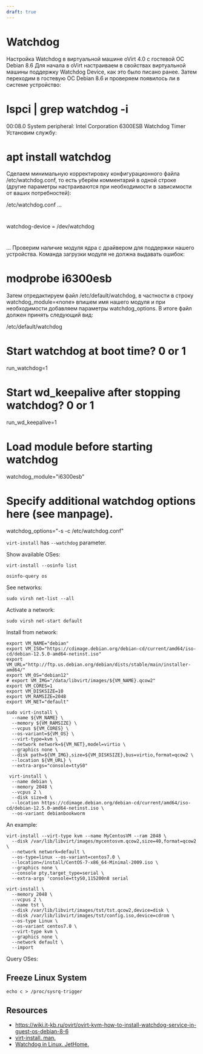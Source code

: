 ```yaml
---
draft: true
---
```


# Watchdog

Настройка Watchdog в виртуальной машине oVirt 4.0 с гостевой ОС Debian 8.6
Для начала в oVirt настраиваем в свойствах виртуальной машины поддержку Watchdog Device, как это было писано ранее. Затем переходим в гостевую ОС Debian 8.6 и проверяем появилось ли в системе устройство:

# lspci | grep watchdog -i

00:08.0 System peripheral: Intel Corporation 6300ESB Watchdog Timer
Установим службу:

# apt install watchdog
Сделаем минимальную корректировку конфигурационного файла /etc/watchdog.conf, то есть уберём комментарий в одной строке (другие параметры настраиваются при необходимости в зависимости от ваших потребностей):

/etc/watchdog.conf
...
#
watchdog-device = /dev/watchdog
#
...
Проверим наличие модуля ядра с драйвером для поддержки нашего устройства. Команда загрузки модуля не должна выдавать ошибок:

# modprobe i6300esb
Затем отредактируем файл /etc/default/watchdog, в частности в строку watchdog_module=«none» впишем имя нашего модуля и при необходимости добавляем параметры watchdog_options. В итоге файл должен принять следующий вид:

/etc/default/watchdog
# Start watchdog at boot time? 0 or 1
run_watchdog=1
# Start wd_keepalive after stopping watchdog? 0 or 1
run_wd_keepalive=1
# Load module before starting watchdog
watchdog_module="i6300esb"
# Specify additional watchdog options here (see manpage).
watchdog_options="-s -c /etc/watchdog.conf"


`virt-install` has `--watchdog` parameter.

Show available OSes:

```shell
virt-install --osinfo list
```

```shell
osinfo-query os
```

See networks:

```shell
sudo virsh net-list --all
```

Activate a network:

```shell
sudo virsh net-start default
```

Install from network:

```shell
export VM_NAME="debian"
export VM_ISO="https://cdimage.debian.org/debian-cd/current/amd64/iso-cd/debian-12.5.0-amd64-netinst.iso"
export VM_URL="http://ftp.us.debian.org/debian/dists/stable/main/installer-amd64/"
export VM_OS="debian12"
# export VM_IMG="/data/libvirt/images/${VM_NAME}.qcow2"
export VM_CORES=1
export VM_DISKSIZE=10
export VM_RAMSIZE=2048
export VM_NET="default"

sudo virt-install \
  --name ${VM_NAME} \
  --memory ${VM_RAMSIZE} \
  --vcpus ${VM_CORES} \
  --os-variant=${VM_OS} \
  --virt-type=kvm \
  --network network=${VM_NET},model=virtio \
  --graphics none \
  --disk path=${VM_IMG},size=${VM_DISKSIZE},bus=virtio,format=qcow2 \
  --location ${VM_URL} \
  --extra-args="console=ttyS0"
```

```shell
 virt-install \
  --name debian \
  --memory 2048 \
  --vcpus 2 \
  --disk size=8 \
  --location https://cdimage.debian.org/debian-cd/current/amd64/iso-cd/debian-12.5.0-amd64-netinst.iso \
  --os-variant debianbookworm
```

An example:

```shell
virt-install --virt-type kvm --name MyCentosVM --ram 2048 \
  --disk /var/lib/libvirt/images/mycentosvm.qcow2,size=40,format=qcow2 \
  --network network=default \
  --os-type=linux --os-variant=centos7.0 \
  --location=/install/CentOS-7-x86_64-Minimal-2009.iso \
  --graphics none \
  --console pty,target_type=serial \
  --extra-args 'console=ttyS0,115200n8 serial
```

```shell
virt-install \
  --memory 2048 \
  --vcpus 2 \
  --name tst \
  --disk /var/lib/libvirt/images/tst/tst.qcow2,device=disk \
  --disk /var/lib/libvirt/images/tst/config.iso,device=cdrom \
  --os-type Linux \
  --os-variant centos7.0 \
  --virt-type kvm \
  --graphics none \
  --network default \
  --import
```


Query OSes:

## Freeze Linux System

```shell
echo c > /proc/sysrq-trigger
```

## Resources

* https://wiki.it-kb.ru/ovirt/ovirt-kvm-how-to-install-watchdog-service-in-guest-os-debian-8-6
* [virt-install. man.](https://man.archlinux.org/man/virt-install.1)
* [Watchdog in Linux. JetHome.](https://docs.jethome.ru/en/controllers/linux/howto/watchdog.html)
